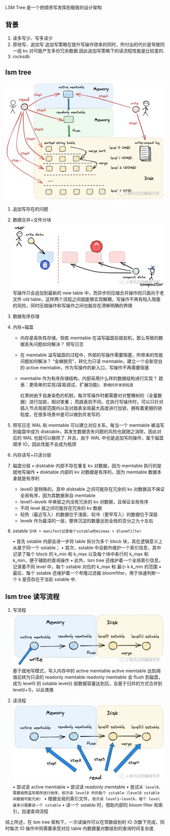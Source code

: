 LSM Tree 是一个把顺序写发挥到极致的设计架构

## 背景

1. 读多写少、写多读少
2. 原地写、追加写
   追加写策略在提升写操作效率的同时，所付出的代价是导致同一组 kv 对可能产生多份冗余数据.因此追加写策略下的读流程性能是比较差的.
3. rocksdb

## lsm tree

![alt text](image-1.png)

1. 追加写存在的问题
2. 数据合并+文件分块
   ![alt text](image.png)
   写操作只会追加到最新的 new table 中，而异步的压缩合并操作则只面向于老文件 old table，这样两个流程之间就能够实现解耦，写操作不再有陷入阻塞的风险，同时压缩操作和写操作之间也能存在清晰明确的界限
3. 数据有序存储
4. 内存+磁盘

   - 内存是易失性存储，倘若 memtable 在溢写磁盘前就宕机，那么导致的数据丢失问题如何解决？
     预写日志
   - 在 memtable 溢写磁盘的过程中，外部的写操作需要阻塞，所带来的性能问题如何解决？
     “金蝉脱壳”，转化为只读 memtable，建立一个全新空白的 active memtable，作为写操作的新入口，写操作不再需要阻塞
   - memtable 作为有序存储结构，内部采用什么样的数据结构进行实现？
     跳表：更简单的实现(容易调试、扩展功能)、`更细的并发锁粒度`

     红黑树由于自身染色的机制，每次写操作时都需要对对整棵树的（全量数据）进行加锁，相对笨重；
     而跳表则不同，在执行写操作时，可以只针对插入节点局部范围内以及对跳表全局最大高度进行加锁，拥有着更细的锁粒度，在很多场景中是可以做到并发写的.

5. 预写日志
   WAL 和 memtable 可以建立对应关系，每当一个 memtable 被溢写到磁盘中成为 disktable，其发生数据丢失问题的风险也就随之消除，因此对应的 WAL 也就可以删除了. 并且，由于 WAL 中也是追加写的操作，属于磁盘顺序 IO，因此性能不会成为瓶颈
6. 内存读写+只读分层
7. 磁盘分层
   • disktable 内部不存在重复 kv 对数据，因为 memtable 执行的是就地写操作
   • disktable 内部的 kv 对数据是有序的，因为 memtable 数据本身就是有序的

   - level0 是特殊的，其中 disktable 之间可能存在冗余的 kv 对数据且不保证全局有序，因为其数据来自 memtable
   - level1~levelk 中单层之内没有冗余的 kv 对数据，且保证全局有序
   - 不同 level 层之间可能存在冗余的 kv 数据
   - 较热（最近写入）的数据位于浅层，较冷（更早写入）的数据位于深层
   - levelk 作为最深的一层，整体沉淀的数量达到全局的百分之九十左右

8. sstable
   `分块 + manifest记录每个sstable的minmax + bloomfilter`

   • 首先 sstable 内部会进一步将 table 拆分为多个 block 块，其在逻辑意义上从属于同一个 sstable；
   • 其次，sstable 中会额外维护一个索引信息，其中记录了每个 block 的 k_min 和 k_max 以及每个块中各行的 k_max 和 k_min，便于辅助的查询操作
   • 此外，lsm tree 还维护着一个全局索引信息，记录着不同 level 中，每个 sstable 对应的 k_max 和 最小 k k_min 的范围
   • 最后，每个 sstable 还维护着一个布隆过滤器 bloomfilter，用于快速判断一个 k 是否存在于当前 sstable 中.

## lsm tree 读写流程

1. 写流程
   ![alt text](image-2.png)
   基于就地写模式，写入内存中的 active memtable
   active memtable 达到阈值后转为只读的 readonly memtable
   readonly memtable 会 flush 到磁盘，成为 level0 的 sstable
   level(i) 层数据容量达到后，会基于归并的方式合并到 level(i+1)，以此类推

2. 读流程
   ![alt text](image-3.png)
   • 尝试读 active memtable
   • 尝试读 readonly memtable
   • 尝试`读 level0，需要按照溢写顺序进行倒序，依次读 level0 中的每个 sstable（level0 sstable 间数据可能冗余）`
   • 根据全局的索引文件，`依次读 level1~levelk，每个 level 最多只需要读一个 sstable`
   • 读一个 sstable 时，借助内部的 bloom filter 和索引，加速查询流程

综上所述，在 lsm tree 架构下，一次读操作可以在常数级别的 IO 次数下完成，同时每次 IO 操作中则需要承受对应 table 内数据量对数级别的查询时间复杂度.
